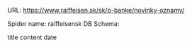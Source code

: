 URL: https://www.raiffeisen.sk/sk/o-banke/novinky-oznamy/

Spider name: raiffeisensk
DB Schema:

title
content
date
